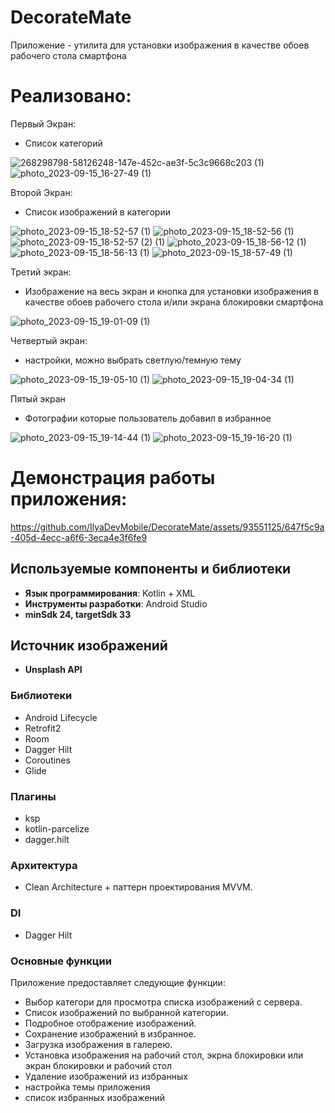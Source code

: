 # DecorateMate
Приложение - утилита для установки изображения в качестве обоев рабочего стола смартфона

# Реализовано:
Первый Экран:
- Список категорий

![268298798-58126248-147e-452c-ae3f-5c3c9668c203 (1)](https://github.com/IlyaDevMobile/DecorateMate/assets/93551125/9648acd0-437d-490c-a3b1-31353b6c2ea9) ![photo_2023-09-15_16-27-49 (1)](https://github.com/IlyaDevMobile/DecorateMate/assets/93551125/88bc9b16-8d79-4045-8e6e-a15d94154b34)

Второй Экран:
- Список изображений в категории

![photo_2023-09-15_18-52-57 (1)](https://github.com/IlyaDevMobile/DecorateMate/assets/93551125/6b2c2ffe-2cec-4221-ac47-81c34dde4082) 
![photo_2023-09-15_18-52-56 (1)](https://github.com/IlyaDevMobile/DecorateMate/assets/93551125/de351051-e3cb-49d9-ada8-e5814acc91f0) 
![photo_2023-09-15_18-52-57 (2) (1)](https://github.com/IlyaDevMobile/DecorateMate/assets/93551125/4ad7f984-a11f-4adc-80f0-44cf46cc1813) 
![photo_2023-09-15_18-56-12 (1)](https://github.com/IlyaDevMobile/DecorateMate/assets/93551125/8da0837d-92fb-4ddd-bca3-14ba34bde308) 
![photo_2023-09-15_18-56-13 (1)](https://github.com/IlyaDevMobile/DecorateMate/assets/93551125/8a5f8f54-725d-4281-9a14-834a25199786) 
![photo_2023-09-15_18-57-49 (1)](https://github.com/IlyaDevMobile/DecorateMate/assets/93551125/dc59be91-be3c-496f-a4fa-40489b366285) 

Третий экран:
- Изображение на весь экран и кнопка для установки изображения в качестве обоев рабочего стола и/или экрана блокировки смартфона

![photo_2023-09-15_19-01-09 (1)](https://github.com/IlyaDevMobile/DecorateMate/assets/93551125/72469460-2f58-4d9e-bbd4-a0e80dcade97)

Четвертый экран:
- настройки, можно выбрать светлую/темную тему

![photo_2023-09-15_19-05-10 (1)](https://github.com/IlyaDevMobile/DecorateMate/assets/93551125/80b48010-cc92-4407-8183-82ed674ce37f) ![photo_2023-09-15_19-04-34 (1)](https://github.com/IlyaDevMobile/DecorateMate/assets/93551125/89ce6a77-26bd-4db2-849c-c6852f4f8a4f)

Пятый экран
- Фотографии которые пользователь добавил в избранное

 ![photo_2023-09-15_19-14-44 (1)](https://github.com/IlyaDevMobile/DecorateMate/assets/93551125/639f3b9f-54d6-4fe2-ac3a-2e1926d926b0) ![photo_2023-09-15_19-16-20 (1)](https://github.com/IlyaDevMobile/DecorateMate/assets/93551125/2977e1a1-883a-4df4-bacf-0e90b22fc443)


# Демонстрация работы приложения:

https://github.com/IlyaDevMobile/DecorateMate/assets/93551125/647f5c9a-405d-4ecc-a6f6-3eca4e3f6fe9


## Используемые компоненты и библиотеки

- **Язык программирования**:  Kotlin + XML
- **Инструменты разработки**: Android Studio
- **minSdk 24, targetSdk 33**

## Источник изображений
-  **Unsplash API**

### Библиотеки 

- Android Lifecycle
- Retrofit2
- Room
- Dagger Hilt
- Coroutines
- Glide
### Плагины
- ksp
- kotlin-parcelize
- dagger.hilt
  

### Архитектура

- Clean Architecture + паттерн проектирования MVVM.

### DI

- Dagger Hilt

### Основные функции

Приложение предоставляет следующие функции:

- Выбор категори для просмотра списка изображений с сервера.
- Список изображений по выбранной категории.
- Подробное отображение изображений.
- Сохранение изображений в избранное.
- Загрузка изображения в галерею.
- Установка изображения на рабочий стол, экрна блокировки или экран блокировки и рабочий стол
- Удаление изображений из избранных
- настройка темы приложения
- список избранных изображений
















